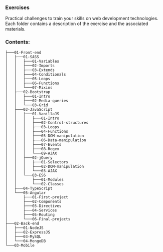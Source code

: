 
### Exercises

Practical challenges to train your skills on web development technologies. Each folder contains a description of the exercise and the associated materials.

### Contents:
```
├───01-Front-end
│   ├───01-SASS
│   │   ├───01-Variables
│   │   ├───02-Imports
│   │   ├───03-Extends
│   │   ├───04-Conditionals
│   │   ├───05-Loops
│   │   ├───06-Functions
│   │   └───07-Mixins
│   ├───02-Bootstrap
│   │   ├───01-Intro
│   │   ├───02-Media-queries
│   │   └───03-Grid
│   ├───03-JavaScript
│   │   ├───01-VanillaJS
│   │   │   ├───01-Intro
│   │   │   ├───02-Control-structures
│   │   │   ├───03-Loops
│   │   │   ├───04-Functions
│   │   │   ├───05-DOM-manipulation
│   │   │   ├───06-Data-manipulation
│   │   │   ├───07-Events
│   │   │   ├───08-Regex
│   │   │   └───09-AJAX
│   │   ├───02-jQuery
│   │   │   ├───01-Selectors
│   │   │   ├───02-DOM-manipulation
│   │   │   └───03-AJAX
│   │   └───03-ES6
│   │       ├───01-Modules
│   │       └───02-Classes
│   ├───04-TypeScript
│   └───05-Angular
│       ├───01-First-project
│       ├───02-Components
│       ├───03-Directives
│       ├───04-Services
│       ├───05-Routing
│       └───06-Final-projects
├───02-Back-end
│   ├───01-NodeJS
│   ├───02-ExpressJS
│   ├───03-MySQL
│   └───04-MongoDB
└───03-Mobile
```
